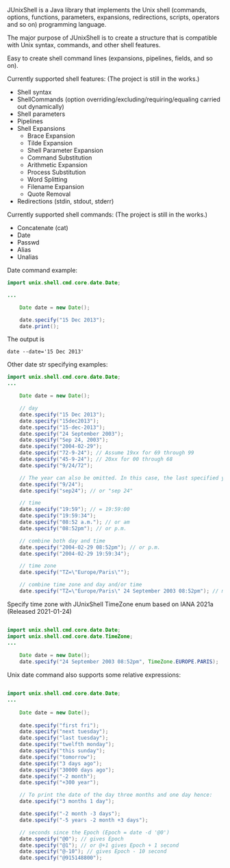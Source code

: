 JUnixShell is a Java library that implements the Unix shell (commands, options, functions, parameters, expansions, redirections, scripts, operators and so on) programming language.

The major purpose of JUnixShell is to create a structure that is compatible with Unix syntax, commands, and other shell features. 

Easy to create shell command lines (expansions, pipelines, fields, and so on).

Currently supported shell features: (The project is still in the works.)
* Shell syntax
* ShellCommands (option overriding/excluding/requiring/equaling carried out dynamically)
* Shell parameters
* Pipelines
* Shell Expansions
	* Brace Expansion
	* Tilde Expansion
	* Shell Parameter Expansion
	* Command Substitution
	* Arithmetic Expansion
	* Process Substitution
	* Word Splitting
	* Filename Expansion
	* Quote Removal
* Redirections (stdin, stdout, stderr)

Currently supported shell commands: (The project is still in the works.)
* Concatenate (cat)
* Date
* Passwd
* Alias
* Unalias

Date command example:

```java
import unix.shell.cmd.core.date.Date;

...

	Date date = new Date();

	date.specify("15 Dec 2013");
	date.print();
```

The output is
```
date --date='15 Dec 2013'
```

Other date str specifying examples:

```java
import unix.shell.cmd.core.date.Date;
...

	Date date = new Date();

	// day
	date.specify("15 Dec 2013");
	date.specify("15dec2013");
	date.specify("15-dec-2013");
	date.specify("24 September 2003");
	date.specify("Sep 24, 2003");
	date.specify("2004-02-29");
	date.specify("72-9-24"); // Assume 19xx for 69 through 99
	date.specify("45-9-24"); // 20xx for 00 through 68
	date.specify("9/24/72");

	// The year can also be omitted. In this case, the last specified year is used, or the current year if none.
	date.specify("9/24");
	date.specify("sep24"); // or "sep 24"

	// time
	date.specify("19:59"); // = 19:59:00
	date.specify("19:59:34");
	date.specify("08:52 a.m."); // or am
	date.specify("08:52pm"); // or p.m.

	// combine both day and time
	date.specify("2004-02-29 08:52pm"); // or p.m.
	date.specify("2004-02-29 19:59:34");

	// time zone
	date.specify("TZ=\"Europe/Paris\"");

	// combine time zone and day and/or time
	date.specify("TZ=\"Europe/Paris\" 24 September 2003 08:52pm"); // meaning: What date is it if it's September 24, 2003, at 8:52 p.m. in Europe/Paris?
```

Specify time zone with JUnixShell TimeZone enum based on IANA 2021a (Released 2021-01-24)

```java

import unix.shell.cmd.core.date.Date;
import unix.shell.cmd.core.date.TimeZone;
...
 
	Date date = new Date();
	date.specify("24 September 2003 08:52pm", TimeZone.EUROPE.PARIS);
```

Unix date command also supports some relative expressions:

```java

import unix.shell.cmd.core.date.Date;
...
 
	Date date = new Date();
	
	date.specify("first fri");
	date.specify("next tuesday");
	date.specify("last tuesday");
	date.specify("twelfth monday");
	date.specify("this sunday");
	date.specify("tomorrow");
	date.specify("3 days ago");
	date.specify("30000 days ago");
	date.specify("-2 month");
	date.specify("+300 year");

	// To print the date of the day three months and one day hence:
	date.specify("3 months 1 day");

	date.specify("-2 month -3 days");
	date.specify("-5 years -2 month +3 days");

	// seconds since the Epoch (Epoch = date -d '@0')
	date.specify("@0"); // gives Epoch
	date.specify("@1"); // or @+1 gives Epoch + 1 second
	date.specify("@-10"); // gives Epoch - 10 second
	date.specify("@915148800");
```